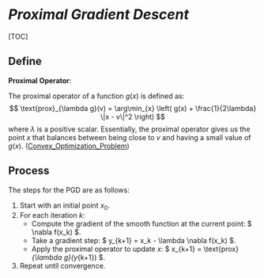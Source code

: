 # $Proximal\ Gradient\ Descent$

[TOC]

## Define

**Proximal Operator**:

The proximal operator of a function $g(x)$ is defined as:
$$
\text{prox}_{\lambda g}(v) = \arg\min_{x} \left( g(x) + \frac{1}{2\lambda} \|x - v\|^2 \right)
$$
where $\lambda$ is a positive scalar. Essentially, the proximal operator gives us the point $x$ that balances between being close to $v$ and having a small value of $g(x)$. ([Convex_Optimization_Problem](./Convex_Optimization_Problem.md))

## Process

The steps for the PGD are as follows:
1. Start with an initial point $x_0$.
2. For each iteration $k$:
   - Compute the gradient of the smooth function at the current point: $ \nabla f(x_k) $.
   - Take a gradient step: $ y_{k+1} = x_k - \lambda \nabla f(x_k) $.
   - Apply the proximal operator to update $x$: $ x_{k+1} = \text{prox}_{\lambda g}(y_{k+1}) $.
3. Repeat until convergence.